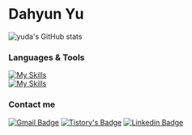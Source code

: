 # Dahyun Yu

![yuda's GitHub stats](https://github-readme-stats.vercel.app/api?username=yuda110&show_icons=true)

### Languages & Tools
[![My Skills](https://skillicons.dev/icons?i=js,ts,vue,pinia,vite,html,css,tailwind&theme=light)](https://skillicons.dev)
<br>
[![My Skills](https://skillicons.dev/icons?i=vercel,firebase,figma&theme=light)](https://skillicons.dev)

### Contact me
[![Gmail Badge](https://img.shields.io/badge/Gmail-d14836?style=flat-square&logo=Gmail&logoColor=white&link=mailto:aydha0110@gmail.com)](mailto:aydha0110@gmail.com)
[![Tistory's Badge](https://github-readme-tistory-card.vercel.app/api/badge?name={Tistory})](https://yuda.dev)
[![Linkedin Badge](https://img.shields.io/badge/-LinkedIn-blue?style=flat-square&logo=Linkedin&logoColor=white&link=https://www.linkedin.com/in/ydh0110/)](https://www.linkedin.com/in/ydh0110/)
